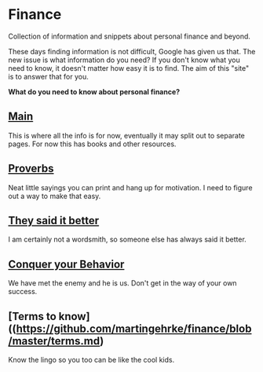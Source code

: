 # Finance
Collection of information and snippets about personal finance and beyond.  

These days finding information is not difficult, Google has given us that. The new issue is what information do you need? If you don't know what you need to know, it doesn't matter how easy it is to find. The aim of this "site" is to answer that for you.  

**What do you need to know about personal finance?**

## [Main](https://github.com/martingehrke/finance/blob/master/main.md)
This is where all the info is for now, eventually it may split out to separate pages. For now this has books and other resources.


## [Proverbs](https://github.com/martingehrke/finance/blob/master/proverbs.md)
Neat little sayings you can print and hang up for motivation. I need to figure out a way to make that easy.  

## [They said it better](https://github.com/martingehrke/finance/blob/master/said.md)
I am certainly not a wordsmith, so someone else has always said it better. 

## [Conquer your Behavior](https://github.com/martingehrke/finance/blob/master/behavior.md)
We have met the enemy and he is us. Don't get in the way of your own success.
  
## [Terms to know]((https://github.com/martingehrke/finance/blob/master/terms.md)
Know the lingo so you too can be like the cool kids.
